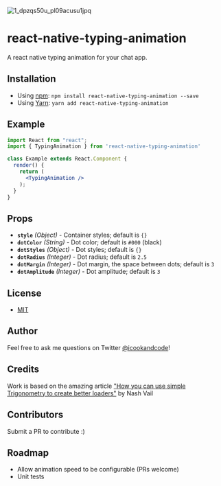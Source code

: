 ![1_dpzqs50u_pl09acusu1jpq](https://user-images.githubusercontent.com/3059371/49334754-3c9dfe00-f5ab-11e8-8885-0192552d12a1.gif)

# react-native-typing-animation
A react native typing animation for your chat app.

## Installation

* Using [npm](https://www.npmjs.com/#getting-started): `npm install react-native-typing-animation --save`
* Using [Yarn](https://yarnpkg.com/): `yarn add react-native-typing-animation`

## Example

```jsx
import React from "react";
import { TypingAnimation } from 'react-native-typing-animation'

class Example extends React.Component {
  render() {
    return (
      <TypingAnimation />
    );
  }
}
```

## Props

* **`style`** _(Object)_ - Container styles; default is `{}`
* **`dotColor`** _(String)_ - Dot color; default is `#000` (black)
* **`dotStyles`** _(Object)_ - Dot styles; default is `{}`
* **`dotRadius`** _(Integer)_ - Dot radius; default is `2.5`
* **`dotMargin`** _(Integer)_ - Dot margin, the space between dots; default is `3`
* **`dotAmplitude`** _(Integer)_ - Dot amplitude; default is `3`

## License

* [MIT](LICENSE)

## Author

Feel free to ask me questions on Twitter [@icookandcode](https://www.twitter.com/icookandcode)!

## Credits

Work is based on the amazing article ["How you can use simple Trigonometry to create better loaders"](https://uxdesign.cc/how-you-can-use-simple-trigonometry-to-create-better-loaders-32a573577eb4) by Nash Vail

## Contributors

Submit a PR to contribute :)

## Roadmap

* Allow animation speed to be configurable (PRs welcome)
* Unit tests
